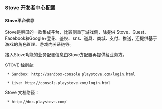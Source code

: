 ### Stove 开发者中心配置

#### Stove平台信息

Stove是韩国的一款集成平台，比较侧重于游戏侧，除提供 Stove、Guest、Facebook和Google+登录、鉴权、sns、道具、商城、支付、推送，还提供基于游戏的角色管理、游戏内关系链等。       

接入Stove功能的业务配置信息由Stove方配置再提供给业务方。    
     
STOVE 控制台:    
  
     * Sandbox: http://sandbox-console.playstove.com/login.html    

     * Live: http://console.playstove.com/login.html
       
Stove 文档路径：    
    
     * http://doc.playstove.com/

